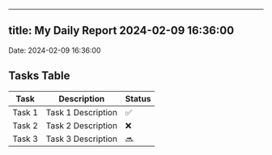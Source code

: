 
---
title: My Daily Report 2024-02-09 16:36:00
---

Date: 2024-02-09 16:36:00

## Tasks Table

| Task | Description | Status |
|------|-------------|--------|
| Task 1 | Task 1 Description | ✅ |
| Task 2 | Task 2 Description | ❌ |
| Task 3 | Task 3 Description | 🔜 |
